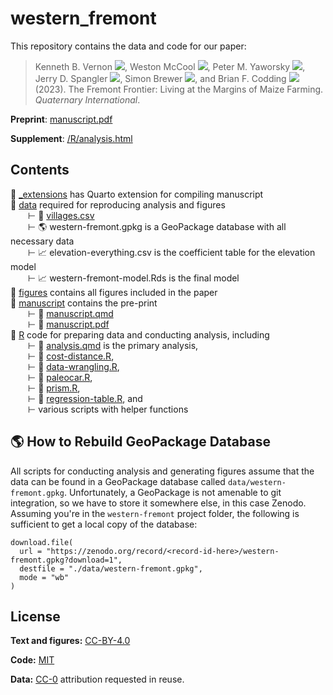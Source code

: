 
# western_fremont  

<!-- badges: start -->

<!-- badges: end -->

This repository contains the data and code for our paper:

> Kenneth B. Vernon
> [![](https://orcid.org/sites/default/files/images/orcid_16x16.png)](https://orcid.org/0000-0003-0098-5092),
> Weston McCool
> [![](https://orcid.org/sites/default/files/images/orcid_16x16.png)](https://orcid.org/0000-0003-3190-470X),
> Peter M. Yaworsky
> [![](https://orcid.org/sites/default/files/images/orcid_16x16.png)](https://orcid.org/0000-0002-4620-9569),
> Jerry D. Spangler
> [![](https://orcid.org/sites/default/files/images/orcid_16x16.png)](https://orcid.org/0000-0002-0316-310X),
> Simon Brewer
> [![](https://orcid.org/sites/default/files/images/orcid_16x16.png)](https://orcid.org/0000-0002-6810-1911),
> and Brian F. Codding
> [![](https://orcid.org/sites/default/files/images/orcid_16x16.png)](https://orcid.org/0000-0001-7977-8568)
> (2023). The Fremont Frontier: Living at the Margins of Maize Farming.
> *Quaternary International*.

**Preprint**: [manuscript.pdf](/manuscript/manuscript.pdf)  

**Supplement**: [/R/analysis.html](/R/analysis.html)  

## Contents  

📂 [_extensions](/_extensions) has Quarto extension for compiling manuscript  
📂 [data](/data) required for reproducing analysis and figures  
&emsp;&emsp;&RightTee; 💾 [villages.csv](data/villages.csv)  
&emsp;&emsp;&RightTee; 🌎 western-fremont.gpkg is a GeoPackage database with all necessary data  
&emsp;&emsp;&RightTee; 📈 elevation-everything.csv is the coefficient table for the elevation model  
&emsp;&emsp;&RightTee; 📈 western-fremont-model.Rds is the final model  
📂 [figures](/figures) contains all figures included in the paper  
📂 [manuscript](/manuscript) contains the pre-print  
&emsp;&emsp;&RightTee; 📄 [manuscript.qmd](/manuscript/manuscript.qmd)  
&emsp;&emsp;&RightTee; 📄 [manuscript.pdf](/manuscript/manuscript.pdf)  
📂 [R](/R) code for preparing data and conducting analysis, including  
&emsp;&emsp;&RightTee; 📄 [analysis.qmd](/R/analysis.qmd) is the primary analysis,  
&emsp;&emsp;&RightTee; 📄 [cost-distance.R](/R/cost-distance.R),  
&emsp;&emsp;&RightTee; 📄 [data-wrangling.R](/R/data-wrangling.R),  
&emsp;&emsp;&RightTee; 📄 [paleocar.R](/R/paleocar.R),  
&emsp;&emsp;&RightTee; 📄 [prism.R](/R/prism.R),  
&emsp;&emsp;&RightTee; 📄 [regression-table.R](/R/regression-table.R), and  
&emsp;&emsp;&RightTee; various scripts with helper functions  

## 🌎 How to Rebuild GeoPackage Database  

All scripts for conducting analysis and generating figures assume that
the data can be found in a GeoPackage database called
`data/western-fremont.gpkg`. Unfortunately, a GeoPackage is not amenable
to git integration, so we have to store it somewhere else, in this case
Zenodo. Assuming you're in the `western-fremont` project folder, the following
is sufficient to get a local copy of the database:  

```
download.file(
  url = "https://zenodo.org/record/<record-id-here>/western-fremont.gpkg?download=1", 
  destfile = "./data/western-fremont.gpkg", 
  mode = "wb"
)
```

## License  

**Text and figures:** [CC-BY-4.0](http://creativecommons.org/licenses/by/4.0/)

**Code:** [MIT](LICENSE.md)

**Data:** [CC-0](http://creativecommons.org/publicdomain/zero/1.0/)
attribution requested in reuse.
